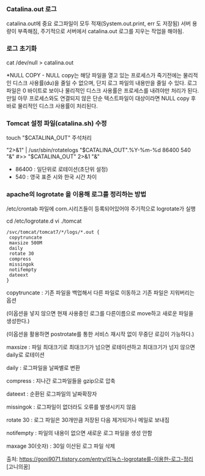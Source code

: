 ### Catalina.out 로그

catalina.out에 중요 로그파일이 모두 적재(System.out.print, err 도 저장됨)
서버 용량이 부족해짐, 주기적으로 서버에서 catalina.out 로그를 지우는 작업을 해야됨.

### 로그 초기화

cat /dev/null > catalina.out

*NULL COPY - NULL copy는 해당 파일을 열고 있는 프로세스가 죽기전에는 물리적인 디스크 사용률(du)을 줄일 수 없으며, 단지 로그 파일의 내용만을 줄일 수 있다. 
로그파일은 0 바이트로 보이나 물리적인 디스크 사용률은 프로세스를 내려야만 처리가 된다.
만일 아무 프로세스와도 연결되지 않은 단순 텍스트파일이 대상이라면 NULL copy 후 바로 물리적인 디스크 사용률이 처리된다.

### Tomcat 설정 파일(catalina.sh) 수정

touch "$CATALINA_OUT" 주석처리

"2>&1" \| /usr/sbin/rotatelogs "$CATALINA_OUT".%Y-%m-%d 86400 540 "&"
      #>> "$CATALINA_OUT" 2>&1 "&"

* 86400 : 일단위로 로테이션(초단위 설정)
* 540 : 영국 표준 시와 한국 시간 차이

### apache의 logrotate 을 이용해 로그를 정리하는 방법

/etc/crontab 파일에 corn.시리즈들이 등록되어있어야 주기적으로 logrotate가 실행

cd /etc/logrotate.d
vi ./tomcat
```VI
/svc/tomcat/tomcat7/*/logs/*.out {
 copytruncate
 maxsize 500M
 daily
 rotate 30
 compress
 missingok
 notifempty
 dateext
}
```
copytruncate : 기존 파일을 백업해서 다른 파일로 이동하고 기존 파일은 지워버리는 옵션

(이옵션을 넣지 않으면 현재 사용중인 로그를 다른이름으로 move하고 새로운 파일을 생성한다.)

(이옵션을 활용하면 postrotate를 통한 서비스 재시작 없이 무중단 로깅이 가능하다.)

maxsize : 파일 최대크기로 최대크기가 넘으면 로테이션하고 최대크기가 넘지 않으면 daily로 로테이션

daily : 로그파일을 날짜별로 변환

compress : 지나간 로그파일들을 gzip으로 압축

dateext : 순환된 로그파일의 날짜확장자

missingok : 로그파일이 없더라도 오류를 발생시키지 않음

rotate 30 : 로그 파일은 30개만큼 저장된 다음 제거되거나 메일로 보내짐

notifempty : 파일의 내용이 없으면 새로운 로그 파일을 생성 안함

maxage 30(숫자) : 30일 이산된 로그 파일 삭제


출처: https://goni9071.tistory.com/entry/리눅스-logrotate를-이용한-로그-정리 [고니의꿈]

